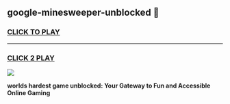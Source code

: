 
## google-minesweeper-unblocked 👋
<h3>
<a href="https://premium.freeplayer.one?title=google-minesweeper-unblocked&ref=14F">CLICK TO PLAY</a></h3>
<hr>

<h3>
<a href="https://premium.freeplayer.one?title=google-minesweeper-unblocked&ref=14F">CLICK 2 PLAY</a>
  
</h3>

<a href="https://premium.freeplayer.one?title=google-minesweeper-unblocked&ref=12F/"><img src="https://clearcache.store/games.png"></a>


**worlds hardest game unblocked: Your Gateway to Fun and Accessible Online Gaming**
